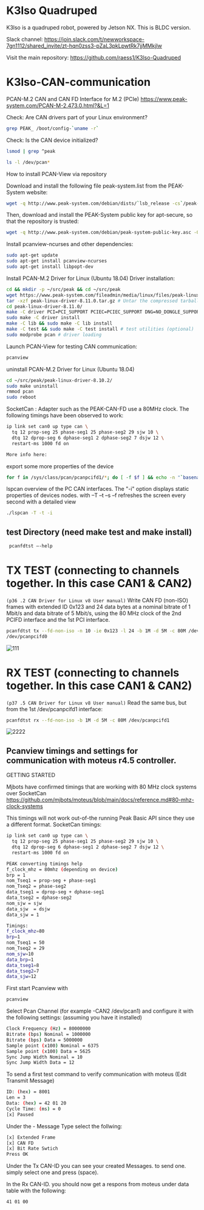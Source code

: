 # K3lso Quadruped

K3lso is a quadruped robot, powered by Jetson NX.  This is BLDC version.

Slack channel: https://join.slack.com/t/newworkspace-7gn1112/shared_invite/zt-hqn0zss3-pZaL3pkLpwtRk7jjMMkjIw

Visit the main repository: https://github.com/raess1/K3lso-Quadruped

# K3lso-CAN-communication

PCAN-M.2 CAN and CAN FD Interface for M.2 (PCIe)  https://www.peak-system.com/PCAN-M-2.473.0.html?&L=1



Check: Are CAN drivers part of your Linux environment?
``` bash
grep PEAK_ /boot/config-`uname -r`
```

Check: Is the CAN device initialized?
``` bash
lsmod | grep ^peak

ls -l /dev/pcan*

```

How to install PCAN-View via repository

Download and install the following file peak-system.list from the PEAK-System website:
``` bash
wget -q http://www.peak-system.com/debian/dists/`lsb_release -cs`/peak-system.list -O- | sudo tee /etc/apt/sources.list.d/peak-system.list
```
Then, download and install the PEAK-System public key for apt-secure, so that the repository is trusted:
``` bash
wget -q http://www.peak-system.com/debian/peak-system-public-key.asc -O- | sudo apt-key add -
```

Install pcanview-ncurses and other dependencies:
``` bash
sudo apt-get update
sudo apt-get install pcanview-ncurses
sudo apt-get install libpopt-dev
```


Install PCAN-M.2 Driver for Linux (Ubuntu 18.04)
Driver installation:
``` bash
cd && mkdir -p ~/src/peak && cd ~/src/peak
wget https://www.peak-system.com/fileadmin/media/linux/files/peak-linux-driver-8.11.0.tar.gz
tar -xzf peak-linux-driver-8.11.0.tar.gz # Untar the compressed tarball file
cd peak-linux-driver-8.11.0/ 
make -C driver PCI=PCI_SUPPORT PCIEC=PCIEC_SUPPORT DNG=NO_DONGLE_SUPPORT USB=NO_USB_SUPPORT ISA=NO_ISA_SUPPORT PCC=NO_PCCARD_SUPPORT
sudo make -C driver install
make -C lib && sudo make -C lib install
make -C test && sudo make -C test install # test utilities (optional)
sudo modprobe pcan # driver loading
```

Launch PCAN-View for testing CAN communication:
``` bash
pcanview
```

uninstall PCAN-M.2 Driver for Linux (Ubuntu 18.04)
``` bash
cd ~/src/peak/peak-linux-driver-8.10.2/ 
sudo make uninstall
rmmod pcan
sudo reboot
```

SocketCan : Adapter such as the PEAK-CAN-FD use a 80MHz clock. The following timings have been observed to work:
``` bash
ip link set can0 up type can \
  tq 12 prop-seg 25 phase-seg1 25 phase-seg2 29 sjw 10 \
  dtq 12 dprop-seg 6 dphase-seg1 2 dphase-seg2 7 dsjw 12 \
  restart-ms 1000 fd on
```


``` bash
More info here:
```





export some more properties of the device
``` bash
for f in /sys/class/pcan/pcanpcifd1/*; do [ -f $f ] && echo -n "`basename $f` = " && cat $f; done 
```

lspcan overview of the PC CAN interfaces. The "-i" option displays static properties of devices nodes. with –T –t –s –f refreshes the screen every second with a detailed view 
``` bash
./lspcan -T -t -i
```









## test Directory  (need make test and make install)

``` bash
 pcanfdtst –-help
```



# TX TEST  (connecting to channels together. In this case CAN1 & CAN2)
`(p36 .2 CAN Driver for Linux v8 User manual)`
Write CAN FD (non-ISO) frames with extended ID 0x123 and 24 data bytes at a nominal bitrate of 
1 Mbit/s and data bitrate of 5 Mbit/s, using the 80 MHz clock of the 2nd PCIFD interface and the 
1st PCI interface. 
``` bash
pcanfdtst tx --fd-non-iso -n 10 -ie 0x123 -l 24 -b 1M -d 5M -c 80M /dev/pcanpcifd1 
/dev/pcanpcifd0
```
![111](https://user-images.githubusercontent.com/6362413/111870441-115e9900-8985-11eb-8618-77ddae632b36.PNG)





# RX TEST  (connecting to channels together. In this case CAN1 & CAN2)
`(p37 .5 CAN Driver for Linux v8 User manual)`
Read the same bus, but from the 1st /dev/pcanpcifd1 interface:
``` bash
pcanfdtst rx --fd-non-iso -b 1M -d 5M -c 80M /dev/pcanpcifd1
```
![2222](https://user-images.githubusercontent.com/6362413/111870445-16234d00-8985-11eb-83e3-049b2d0bed51.PNG)





## Pcanview timings and settings for communication with moteus r4.5 controller.
GETTING STARTED

Mjbots have confirmed timings that are working with 80 MHz clock systems over SocketCan https://github.com/mjbots/moteus/blob/main/docs/reference.md#80-mhz-clock-systems

This timings will not work out-of-the running Peak Basic API since they use a different format.
SocketCan timings:
``` bash
ip link set can0 up type can \
  tq 12 prop-seg 25 phase-seg1 25 phase-seg2 29 sjw 10 \
  dtq 12 dprop-seg 6 dphase-seg1 2 dphase-seg2 7 dsjw 12 \
  restart-ms 1000 fd on
```
``` bash
PEAK converting timings help
f_clock_mhz = 80mhz (depending on device)
brp = 1
nom_Tseq1 = prop-seg + phase-seg1
nom_Tseq2 = phase-seg2
data_tseg1 = dprop-seg + dphase-seg1
data_tseg2 = dphase-seg2
nom_sjw = sjw
data_sjw  = dsjw
data_sjw = 1
```

``` bash
Timings:
f_clock_mhz=80
brp=1
nom_Tseq1 = 50
nom_Tseq2 = 29
nom_sjw=10
data_brp=1
data_tseg1=8
data_tseg2=7
data_sjw=12
```


First start Pcanview with 
``` bash
pcanview 
```

Select Pcan Channel (for example  -CAN2 /dev/pcan1) and configure it with the following settings: (assuming you have it installed)
``` bash
Clock Frequency (Hz) = 80000000
Bitrate (bps) Nominal = 1000000
Bitrate (bps) Data = 5000000
Sample point (x100) Nominal = 6375
Sample point (x100) Data = 5625
Sync Jump Width Nominal = 10
Sync Jump Width Data = 12
```


To send a first test command to verify communication with moteus (Edit Transmit Message)
``` bash
ID: (hex) = 8001
Len = 3
Data: (hex) = 42 01 20
Cycle Time: (ms) = 0
[x] Paused 
```
Under the - Message Type select the follwing: 
``` bash
[x] Extended Frame
[x] CAN FD
[x] Bit Rate Swtich
Press OK
```

Under the Tx CAN-ID you can see your created Messages. to send one. simply select one and press (space).

In the Rx CAN-ID. you should now get a respons from moteus under data table with the following:
``` bash
41 01 00
```








